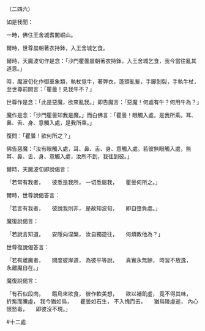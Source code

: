 （二四六）

如是我聞：

一時，佛住王舍城耆闍崛山。

爾時，世尊晨朝著衣持鉢，入王舍城乞食。

爾時，天魔波旬作是念：「沙門瞿曇晨朝著衣持鉢，入王舍城乞食，我今當往亂其道意。」

時，魔波旬化作御車象類，執杖覓牛，著弊衣，蓬頭亂髮，手脚剝裂，手執牛杖，至世尊前問言：「瞿曇！見我牛不？」

世尊作是念：「此是惡魔，欲來亂我。」即告魔言：「惡魔！何處有牛？何用牛為？」

魔作是念：「沙門瞿曇知我是魔。」而白佛言：「瞿曇！眼觸入處，是我所乘。耳、鼻、舌、身、意觸入處，是我所乘。」

復問：「瞿曇！欲何所之？」

佛告惡魔：「汝有眼觸入處，耳、鼻、舌、身、意觸入處。若彼無眼觸入處，無耳、鼻、舌、身、意觸入處，汝所不到，我往到彼。」

爾時，天魔波旬即說偈言：

「若常有我者，　　彼悉是我所，
一切悉屬我，　　瞿曇何所之。」

爾時，世尊說偈答言：

「若言有我者，　　彼說我則非，
是故知波旬，　　即自墮負處。」

魔復說偈言：

「若說言知道，　　安隱向涅槃，
汝自獨遊往，　　何煩教他為？」

世尊復說偈答言：

「若有離魔者，　　問度彼岸道，
為彼平等說，　　真實永無餘，
時習不放逸，　　永離魔自在。」

魔復說偈言：

「有石似段肉，　　餓烏來欲食，
彼作軟美想，　　欲以補飢虛，
竟不得其味，　　折觜而騰虛，
我今猶如烏，　　瞿曇如石生，
不入愧而去，　　猶烏陵虛逝，
內心懷愁毒，　　即彼沒不現。」




#十二處
